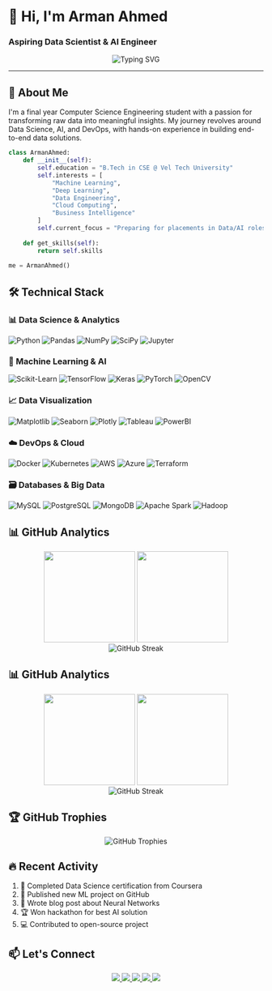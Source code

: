 # 👋 Hi, I'm Arman Ahmed 
### Aspiring Data Scientist & AI Engineer

<div align="center">
  <img src="https://readme-typing-svg.demolab.com?font=Fira+Code&pause=1000&color=22D3EE&center=true&vCenter=true&width=435&lines=Data+Science+Enthusiast;Machine+Learning+Developer;Data+Visualization+Expert;AI+Research+Learner" alt="Typing SVG" />
</div>

---

## 🚀 About Me

I'm a final year Computer Science Engineering student with a passion for transforming raw data into meaningful insights. My journey revolves around Data Science, AI, and DevOps, with hands-on experience in building end-to-end data solutions.

```python
class ArmanAhmed:
    def __init__(self):
        self.education = "B.Tech in CSE @ Vel Tech University"
        self.interests = [
            "Machine Learning", 
            "Deep Learning",
            "Data Engineering",
            "Cloud Computing",
            "Business Intelligence"
        ]
        self.current_focus = "Preparing for placements in Data/AI roles"
        
    def get_skills(self):
        return self.skills
    
me = ArmanAhmed()
```

## 🛠️ Technical Stack

### 📊 Data Science & Analytics
![Python](https://img.shields.io/badge/Python-3776AB?style=for-the-badge&logo=python&logoColor=white)
![Pandas](https://img.shields.io/badge/Pandas-150458?style=for-the-badge&logo=pandas&logoColor=white)
![NumPy](https://img.shields.io/badge/NumPy-013243?style=for-the-badge&logo=numpy&logoColor=white)
![SciPy](https://img.shields.io/badge/SciPy-654FF0?style=for-the-badge&logo=scipy&logoColor=white)
![Jupyter](https://img.shields.io/badge/Jupyter-F37626?style=for-the-badge&logo=Jupyter&logoColor=white)

### 🤖 Machine Learning & AI
![Scikit-Learn](https://img.shields.io/badge/scikit--learn-F7931E?style=for-the-badge&logo=scikit-learn&logoColor=white)
![TensorFlow](https://img.shields.io/badge/TensorFlow-FF6F00?style=for-the-badge&logo=tensorflow&logoColor=white)
![Keras](https://img.shields.io/badge/Keras-D00000?style=for-the-badge&logo=keras&logoColor=white)
![PyTorch](https://img.shields.io/badge/PyTorch-EE4C2C?style=for-the-badge&logo=pytorch&logoColor=white)
![OpenCV](https://img.shields.io/badge/OpenCV-5C3EE8?style=for-the-badge&logo=opencv&logoColor=white)

### 📈 Data Visualization
![Matplotlib](https://img.shields.io/badge/Matplotlib-003B57?style=for-the-badge&logo=matplotlib&logoColor=white)
![Seaborn](https://img.shields.io/badge/Seaborn-30B0C7?style=for-the-badge)
![Plotly](https://img.shields.io/badge/Plotly-3F4F75?style=for-the-badge&logo=plotly&logoColor=white)
![Tableau](https://img.shields.io/badge/Tableau-E97627?style=for-the-badge&logo=tableau&logoColor=white)
![PowerBI](https://img.shields.io/badge/PowerBI-F2C811?style=for-the-badge&logo=powerbi&logoColor=black)

### ☁️ DevOps & Cloud
![Docker](https://img.shields.io/badge/Docker-2496ED?style=for-the-badge&logo=docker&logoColor=white)
![Kubernetes](https://img.shields.io/badge/Kubernetes-326CE5?style=for-the-badge&logo=kubernetes&logoColor=white)
![AWS](https://img.shields.io/badge/AWS-232F3E?style=for-the-badge&logo=amazonaws&logoColor=white)
![Azure](https://img.shields.io/badge/Azure-0089D6?style=for-the-badge&logo=microsoftazure&logoColor=white)
![Terraform](https://img.shields.io/badge/Terraform-7B42BC?style=for-the-badge&logo=terraform&logoColor=white)

### 🗃️ Databases & Big Data
![MySQL](https://img.shields.io/badge/MySQL-4479A1?style=for-the-badge&logo=mysql&logoColor=white)
![PostgreSQL](https://img.shields.io/badge/PostgreSQL-4169E1?style=for-the-badge&logo=postgresql&logoColor=white)
![MongoDB](https://img.shields.io/badge/MongoDB-47A248?style=for-the-badge&logo=mongodb&logoColor=white)
![Apache Spark](https://img.shields.io/badge/Spark-E25A1C?style=for-the-badge&logo=apachespark&logoColor=white)
![Hadoop](https://img.shields.io/badge/Hadoop-66CCFF?style=for-the-badge&logo=apachehadoop&logoColor=black)

## 📊 GitHub Analytics

<div align="center">
  <img height="180em" src="https://github-readme-stats.vercel.app/api?username=ArmanAhmed00&show_icons=true&theme=radical&include_all_commits=true&count_private=true"/>
  <img height="180em" src="https://github-readme-stats.vercel.app/api/top-langs/?username=ArmanAhmed00&layout=compact&langs_count=8&theme=radical"/>
</div>

<div align="center">
  <img src="https://github-readme-streak-stats.herokuapp.com/?user=ArmanAhmed00&theme=radical" alt="GitHub Streak" />
</div>

## 📊 GitHub Analytics

<div align="center">
  <img height="180em" src="https://github-readme-stats.vercel.app/api?username=ArmanAhmed00&show_icons=true&theme=radical&include_all_commits=true&count_private=true"/>
  <img height="180em" src="https://github-readme-stats.vercel.app/api/top-langs/?username=ArmanAhmed00&layout=compact&langs_count=8&theme=radical"/>
</div>

<div align="center">
  <img src="https://github-readme-streak-stats.herokuapp.com/?user=ArmanAhmed00&theme=radical" alt="GitHub Streak" />
</div>

## 🏆 GitHub Trophies

<div align="center">
  <img src="https://github-profile-trophy.vercel.app/?username=ArmanAhmed00&theme=radical&no-frame=true&row=1&column=7" alt="GitHub Trophies" />
</div>

## 🔥 Recent Activity

<!--START_SECTION:activity-->
1. 🎉 Completed Data Science certification from Coursera
2. 🚀 Published new ML project on GitHub
3. 📝 Wrote blog post about Neural Networks
4. 🏆 Won hackathon for best AI solution
5. 💻 Contributed to open-source project
<!--END_SECTION:activity-->

## 📫 Let's Connect

<div align="center">
  <a href="https://www.linkedin.com/in/armanahmed24/">
    <img src="https://img.shields.io/badge/LinkedIn-0077B5?style=for-the-badge&logo=linkedin&logoColor=white" />
  </a>
  <a href="mailto:armanofficial2401@gmail.com">
    <img src="https://img.shields.io/badge/Gmail-D14836?style=for-the-badge&logo=gmail&logoColor=white" />
  </a>
  <a href="https://medium.com/@yourusername">
    <img src="https://img.shields.io/badge/Medium-12100E?style=for-the-badge&logo=medium&logoColor=white" />
  </a>
  <a href="https://twitter.com/yourhandle">
    <img src="https://img.shields.io/badge/Twitter-1DA1F2?style=for-the-badge&logo=twitter&logoColor=white" />
  </a>
  <a href="https://github.com/ArmanAhmed00">
    <img src="https://img.shields.io/badge/GitHub-100000?style=for-the-badge&logo=github&logoColor=white" />
  </a>
</div>
